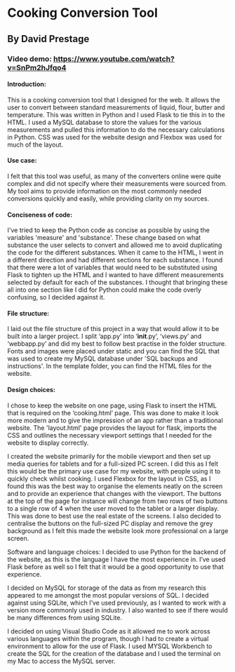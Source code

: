 # Cooking Conversion Tool
## By David Prestage
### Video demo: https://www.youtube.com/watch?v=SnPm2hJfqo4

#### Introduction:
This is a cooking conversion tool that I designed for the web. It allows the user to convert between standard measurements of liquid, flour, butter and temperature. This was written in Python and I used Flask to tie this in to the HTML. I used a MySQL database to store the values for the various measurements and pulled this information to do the necessary calculations in Python. CSS was used for the website design and Flexbox was used for much of the layout. 

#### Use case:
I felt that this tool was useful, as many of the converters online were quite complex and did not specify where their measurements were sourced from. My tool aims to provide information on the most commonly needed conversions quickly and easily, while providing clarity on my sources. 

#### Conciseness of code:
I've tried to keep the Python code as concise as possible by using the variables 'measure' and 'substance'. These change based on what substance the user selects to convert and allowed me to avoid duplicating the code for the different substances. When it came to the HTML, I went in a different direction and had different sections for each substance. I found that there were a lot of variables that would need to be substituted using Flask to tighten up the HTML and I wanted to have different measurements selected by default for each of the substances. I thought that bringing these all into one section like I did for Python could make the code overly confusing, so I decided against it.

#### File structure:
I laid out the file structure of this project in a way that would allow it to be built into a larger project. I split ‘app.py’ into ‘__init__.py’, ‘views.py’ and ‘webbapp.py’ and did my best to follow best practise in the folder structure. Fonts and images were placed under static and you can find the SQL that was used to create my MySQL database under 'SQL backups and instructions'. In the template folder, you can find the HTML files for the website. 

#### Design choices:
I chose to keep the website on one page, using Flask to insert the HTML that is required on the ‘cooking.html’ page. This was done to make it look more modern and to give the impression of an app rather than a traditional website. The 'layout.html' page provides the layout for flask, imports the CSS and outlines the necessary viewport settings that I needed for the website to display correctly. 

I created the website primarily for the mobile viewport and then set up media queries for tablets and for a full-sized PC screen. I did this as I felt this would be the primary use case for my website, with people using it to quickly check whilst cooking. I used Flexbox for the layout in CSS, as I found this was the best way to organise the elements neatly on the screen and to provide an experience that changes with the viewport. The buttons at the top of the page for instance will change from two rows of two buttons to a single row of 4 when the user moved to the tablet or a larger display. This was done to best use the real estate of the screens. I also decided to centralise the buttons on the full-sized PC display and remove the grey background as I felt this made the website look more professional on a large screen.

Software and language choices:
I decided to use Python for the backend of the website, as this is the language I have the most experience in. I’ve used Flask before as well so I felt that it would be a good opportunity to use that experience. 

I decided on MySQL for storage of the data as from my research this appeared to me amongst the most popular versions of SQL. I decided against using SQLite, which I’ve used previously, as I wanted to work with a version more commonly used in industry. I also wanted to see if there would be many differences from using SQLite. 

I decided on using Visual Studio Code as it allowed me to work across various languages within the program, though I had to create a virtual environment to allow for the use of Flask. I used MYSQL Workbench to create the SQL for the creation of the database and I used the terminal on my Mac to access the MySQL server. 
